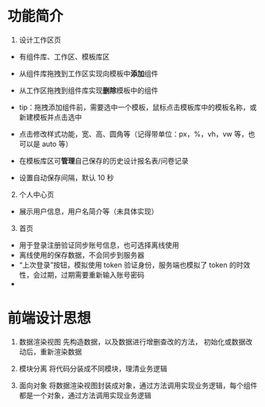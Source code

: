 # 功能简介

1. 设计工作区页

-   有组件库、工作区、模板库区

-   从组件库拖拽到工作区实现向模板中**添加**组件
-   从工作区拖拽到组件库实现**删除**模板中的组件
-   tip：拖拽添加组件前，需要选中一个模板，鼠标点击模板库中的模板名称，或新建模板并点击选中
-   点击修改样式功能，宽、高、圆角等（记得带单位：px，%，vh，vw 等，也可以是 auto 等）

-   在模板库区可**管理**自己保存的历史设计报名表/问卷记录
-   设置自动保存间隔，默认 10 秒

2. 个人中心页

-   展示用户信息，用户名简介等（未具体实现）

3. 首页

-   用于登录注册验证同步账号信息，也可选择离线使用
-   离线使用的保存数据，不会同步到服务器
-   “上次登录”按钮，模拟使用 token 验证身份，服务端也模拟了 token 的时效性，会过期，过期需要重新输入账号密码
-

# 前端设计思想

1. 数据渲染视图
   先构造数据，以及数据进行增删查改的方法，
   初始化或数据改动后，重新渲染数据

2. 模块分离
   将代码分装成不同模块，理清业务逻辑

3. 面向对象
   将数据渲染视图封装成对象，通过方法调用实现业务逻辑，每个组件都是一个对象，通过方法调用实现业务逻辑
